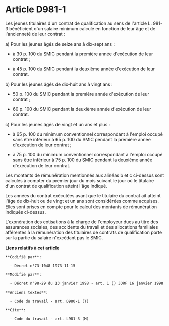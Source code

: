 # Article D981-1

Les jeunes titulaires d'un contrat de qualification au sens de l'article L. 981-3 bénéficient d'un salaire minimum calculé en
fonction de leur âge et de l'ancienneté de leur contrat :

a) Pour les jeunes âgés de seize ans à dix-sept ans :

- à 30 p. 100 du SMIC pendant la première année d'exécution de leur contrat ;

- à 45 p. 100 du SMIC pendant la deuxième année d'exécution de leur contrat.

b) Pour les jeunes âgés de dix-huit ans à vingt ans :

- 50 p. 100 du SMIC pendant la première année d'exécution de leur contrat ;

- 60 p. 100 du SMIC pendant la deuxième année d'exécution de leur contrat.

c) Pour les jeunes âgés de vingt et un ans et plus :

- à 65 p. 100 du minimum conventionnel correspondant à l'emploi occupé sans être inférieur à 65 p. 100 du SMIC pendant la
première année d'exécution de leur contrat ;

- à 75 p. 100 du minimum conventionnel correspondant à l'emploi occupé sans être inférieur à 75 p. 100 du SMIC pendant la
deuxième année d'exécution de leur contrat.

Les montants de rémunération mentionnés aux alinéas b et c ci-dessus sont calculés à compter du premier jour du mois suivant
le jour où le titulaire d'un contrat de qualification atteint l'âge indiqué.

Les années du contrat exécutées avant que le titulaire du contrat ait atteint l'âge de dix-huit ou de vingt et un ans sont
considérées comme acquises. Elles sont prises en compte pour le calcul des montants de rémunération indiqués ci-dessus.

L'exonération des cotisations à la charge de l'employeur dues au titre des assurances sociales, des accidents du travail et
des allocations familiales afférentes à la rémunération des titulaires de contrats de qualification porte sur la partie du
salaire n'excédant pas le SMIC.

**Liens relatifs à cet article**

	**Codifié par**:

	  - Décret n°73-1048 1973-11-15

	**Modifié par**:

	  - Décret n°98-29 du 13 janvier 1998 - art. 1 () JORF 16 janvier 1998

	**Anciens textes**:

	  - Code du travail - art. D980-1 (T)

	**Cite**:

	  - Code du travail - art. L981-3 (M)
